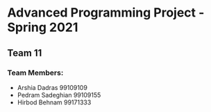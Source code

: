 # Advanced Programming Project - Spring 2021
## Team 11

### Team Members:
- Arshia Dadras 99109109
- Pedram Sadeghian 99109155
- Hirbod Behnam 99171333
